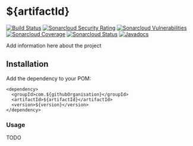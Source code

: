 # ${artifactId}

[![Build Status](https://travis-ci.org/${githubOrganisation}/${artifactId}.svg?branch=master)](https://travis-ci.org/${githubOrganisation}/${artifactId})
[![Sonarcloud Security Rating](https://sonarcloud.io/api/project_badges/measure?project=com.${githubOrganisation}%3A${artifactId}&metric=security_rating)](https://sonarcloud.io/dashboard?id=com.${githubOrganisation}%3A${artifactId})
[![Sonarcloud Vulnerabilities](https://sonarcloud.io/api/project_badges/measure?project=com.${githubOrganisation}%3A${artifactId}&metric=vulnerabilities)](https://sonarcloud.io/dashboard?id=com.${githubOrganisation}%3A${artifactId})
[![Sonarcloud Coverage](https://sonarcloud.io/api/project_badges/measure?project=com.${githubOrganisation}%3A${artifactId}&metric=coverage)](https://sonarcloud.io/dashboard?id=com.${githubOrganisation}%3A${artifactId})
[![Sonarcloud Status](https://sonarcloud.io/api/project_badges/measure?project=com.${githubOrganisation}%3A${artifactId}&metric=alert_status)](https://sonarcloud.io/dashboard?id=com.${githubOrganisation}%3A${artifactId})
[![Javadocs](https://www.javadoc.io/badge/${groupId}/${artifactId}.svg?color=blue)](https://www.javadoc.io/doc/${groupId}/${artifactId})

Add information here about the project

## Installation

Add the dependency to your POM:

```
<dependency>
  <groupId>com.${githubOrganisation}</groupId>
  <artifactId>${artifactId}</artifactId>
  <version>${version}</version>
</dependency>
```

### Usage

TODO
